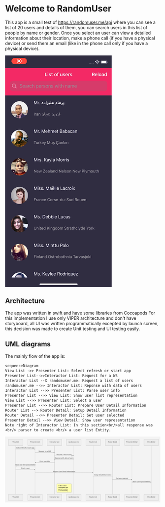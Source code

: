 # Welcome to RandomUser

This app is a small test of https://randomuser.me/api where you can see a list of 20 users and details of them, you can search users in this list of people by name or gender. Once you select an user can view a detailed information about their location, make a phone call (if you have a physical device) or send them an email (like in the phone call only if you have a physical device).


![GIF Demo](https://raw.githubusercontent.com/f3rn4d0n/randomUser/master/Documentation/demo.GIF)


## Architecture
The app was written in swift and have some libraries from Cocoapods
For this implementation I use only VIPER architecture and don't have storyboard, all UI was written programmatically excepted by launch screen, this decision was made to create Unit testing and UI testing easily.


## UML diagrams

The mainly flow of the app is:

```mermaid
sequenceDiagram
View List ->> Presenter List: Select refresh or start app
Presenter List-->>Interactor List: Request for a WS
Interactor List --X randomuser.me: Request a list of users
randomuser.me -->> Interactor List: Reponse with data of users
Interactor List -->> Presenter List: Parse user info 
Presenter List -->> View List: Show user list representation
View List -->> Presenter List: Select a user
Presenter List -->> Router List: Prepare User Detail Information
Router List --> Router Detail: Setup Detail Information
Router Detail -->> Presenter Detail: Set user selected
Presenter Detail -->> View Detail: Show user representation
Note right of Interactor List: In this section<br/>all response was <br/> parser to create <br/> a user list Entity.

```

![UML Diagram](https://raw.githubusercontent.com/f3rn4d0n/randomUser/master/Documentation/UML.png)
